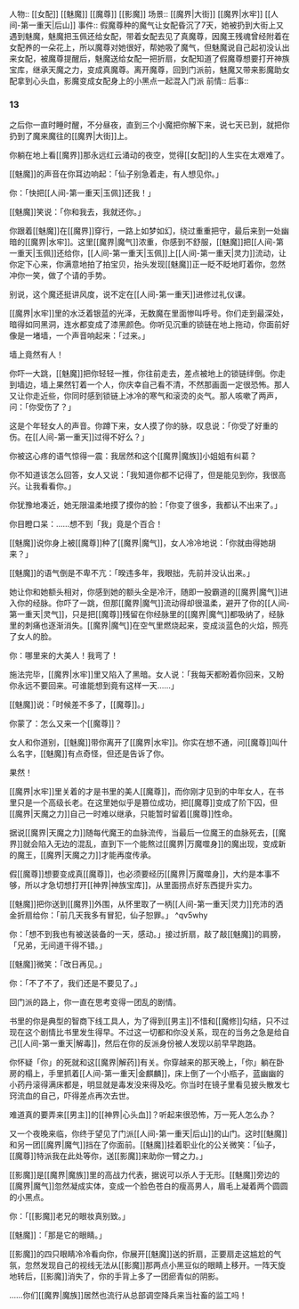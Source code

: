 人物:: [[女配]] [[魅魔]] [[魔尊]] [[影魔]]
场景:: [[魔界|大街]]  [[魔界|水牢]]  [[人间-第一重天|后山]]
事件:: 假魔尊种的魔气让女配昏沉了7天，她被扔到大街上又遇到魅魔，魅魔把玉佩还给女配，带着女配去见了真魔尊，因魔王残魂曾经附着在女配养的一朵花上，所以魔尊对她很好，帮她吸了魔气，但魅魔说自己起初没认出来女配，被魔尊提醒后，魅魔送给女配一把折扇，女配知道了假魔尊想要打开神族宝库，继承天魔之力，变成真魔尊。离开魔尊，回到门派前，魅魔又带来影魔助女配拿到心头血，影魔变成女配身上的小黑点一起混入门派
前情:: 
后事:: 


### 13

之后你一直时睡时醒，不分昼夜，直到三个小魔把你解下来，说七天已到，就把你扔到了魔来魔往的[[魔界|大街]]上。

你躺在地上看[[魔界]]那永远红云涌动的夜空，觉得[[女配]]的人生实在太艰难了。

[[魅魔]]的声音在你耳边响起：「仙子别急着走，有人想见你。」

你：「快把[[人间-第一重天|玉佩]]还我！」

[[魅魔]]笑说：「你和我去，我就还你。」

你跟着[[魅魔]]在[[魔界]]穿行，一路上如梦如幻，绕过重重把守，最后来到一处幽暗的[[魔界|水牢]]。这里[[魔界|魔气]]浓重，你感到不舒服，[[魅魔]]把[[人间-第一重天|玉佩]]还给你，[[人间-第一重天|玉佩]]上[[人间-第一重天|灵力]]流动，让你定下心来，你满意地拍了拍宝贝，抬头发现[[魅魔]]正一眨不眨地盯着你，忽然冲你一笑，做了个请的手势。

别说，这个魔还挺讲风度，说不定在[[人间-第一重天]]进修过礼仪课。

[[魔界|水牢]]里的水泛着银蓝的光泽，无数魔在里面惨叫呼号。你们走到最深处，暗得如同黑洞，连水都变成了漆黑颜色。你听见沉重的锁链在地上拖动，你面前好像是一堵墙，一个声音响起来：「过来。」

墙上竟然有人！

你吓一大跳，[[魅魔]]把你轻轻一推，你往前走去，差点被地上的锁链绊倒。你走到墙边，墙上果然钉着一个人，你庆幸自己看不清，不然那画面一定很恐怖。那人又让你走近些，你同时感到锁链上冰冷的寒气和滚烫的炎气。那人咳嗽了两声，问：「你受伤了？」

这是个年轻女人的声音。你蹲下来，女人摸了你的脉，叹息说：「你受了好重的伤。在[[人间-第一重天]]过得不好么？」

你被这心疼的语气惊得一震：我居然和这个[[魔界|魔族]]小姐姐有纠葛？

你不知道该怎么回答，女人又说：「我知道你都不记得了，但是能见到你，我很高兴。让我看看你。」

你犹豫地凑近，她无限温柔地摸了摸你的脸：「你变了很多，我都认不出来了。」

你目瞪口呆：……想不到「我」竟是个百合！

[[魅魔]]说你身上被[[魔尊]]种了[[魔界|魔气]]，女人冷冷地说：「你就由得她胡来？」

[[魅魔]]的语气倒是不卑不亢：「暌违多年，我眼拙，先前并没认出来。」

她让你和她额头相对，你感到她的额头全是冷汗，随即一股霸道的[[魔界|魔气]]进入你的经脉。你吓了一跳，但那[[魔界|魔气]]流动得却很温柔，避开了你的[[人间-第一重天|灵气]]，只是把[[魔尊]]残留在你经脉里的[[魔界|魔气]]都吸纳了，经脉里的刺痛也逐渐消失。[[魔界|魔气]]在空气里燃烧起来，变成淡蓝色的火焰，照亮了女人的脸。

你：哪里来的大美人！我弯了！

施法完毕，[[魔界|水牢]]里又陷入了黑暗。女人说：「我每天都盼着你回来，又盼你永远不要回来。可谁能想到竟有这样一天……」

[[魅魔]]说：「时候差不多了，[[魔尊]]。」

你蒙了：怎么又来一个[[魔尊]]？

女人和你道别，[[魅魔]]带你离开了[[魔界|水牢]]。你实在想不通，问[[魔尊]]叫什么名字，[[魅魔]]有点奇怪，但还是告诉了你。

果然！

[[魔界|水牢]]里关着的才是书里的美人[[魔尊]]，而你刚才见到的中年女人，在书里只是一个高级长老。在这里她似乎是篡位成功，把[[魔尊]]变成了阶下囚，但[[魔界|天魔之力]]自己一时难以继承，只能暂时留着[[魔尊]]性命。

据说[[魔界|天魔之力]]随每代魔王的血脉流传，当最后一位魔王的血脉死去，[[魔界]]就会陷入无边的混乱，直到下一个能熬过[[魔界|万魔噬身]]的魔出现，变成新的魔王，[[魔界|天魔之力]]才能再度传承。

假[[魔尊]]想要变成真[[魔尊]]，也必须要经历[[魔界|万魔噬身]]，大约是本事不够，所以才急切想打开[[神界|神族宝库]]，从里面捞点好东西提升实力。

[[魅魔]]把你送到[[魔界]]外围，从怀里取了一柄[[人间-第一重天|灵力]]充沛的洒金折扇给你：「前几天我多有冒犯，仙子恕罪。」 ^qv5why

你：「想不到我也有被送装备的一天，感动。」接过折扇，敲了敲[[魅魔]]的肩膀，「兄弟，无间道干得不错。」

[[魅魔]]微笑：「改日再见。」

你：「不了不了，我们还是不要见了。」

回门派的路上，你一直在思考变得一团乱的剧情。

书里的你是典型的智商下线工具人，为了得到[[男主]]不惜和[[魔修]]勾结，只不过现在这个剧情比书里发生得早。不过这一切都和你没关系，现在的当务之急是给自己[[人间-第一重天|解毒]]，然后在你的反派身份被人发现以前早早跑路。

你怀疑「你」的死就和这[[魔界|解药]]有关。你穿越来的那天晚上，「你」躺在卧房的榻上，手里抓着[[人间-第一重天|金麒麟]]，床上倒了一个小瓶子，蓝幽幽的小药丹滚得满床都是，明显就是毒发没来得及吃。你当时在镜子里看见披头散发七窍流血的自己，吓得差点再次去世。

难道真的要弄来[[男主]]的[[神界|心头血]]？听起来很恐怖，万一死人怎么办？

又一个夜晚来临，你终于望见了门派[[人间-第一重天|后山]]的山门。这时[[魅魔]]和另一团[[魔界|魔气]]挡在了你面前。[[魅魔]]挂着职业化的公关微笑：「仙子，[[魔尊]]特派我在此处等你，送[[影魔]]来助你一臂之力。」

[[影魔]]是[[魔界|魔族]]里的高战力代表，据说可以杀人于无形。[[魅魔]]旁边的[[魔界|魔气]]忽然凝成实体，变成一个脸色苍白的瘦高男人，眉毛上凝着两个圆圆的小黑点。

你：「[[影魔]]老兄的眼妆真别致。」

[[魅魔]]：「那是它的眼睛。」

[[影魔]]的四只眼睛冷冷看向你，你展开[[魅魔]]送的折扇，正要扇走这尴尬的气氛，忽然发现自己的视线无法从[[影魔]]那两点小黑豆似的眼睛上移开。一阵天旋地转后，[[影魔]]消失了，你的手背上多了一团瘀青似的阴影。

……你们[[魔界|魔族]]居然也流行从总部调空降兵来当社畜的监工吗！